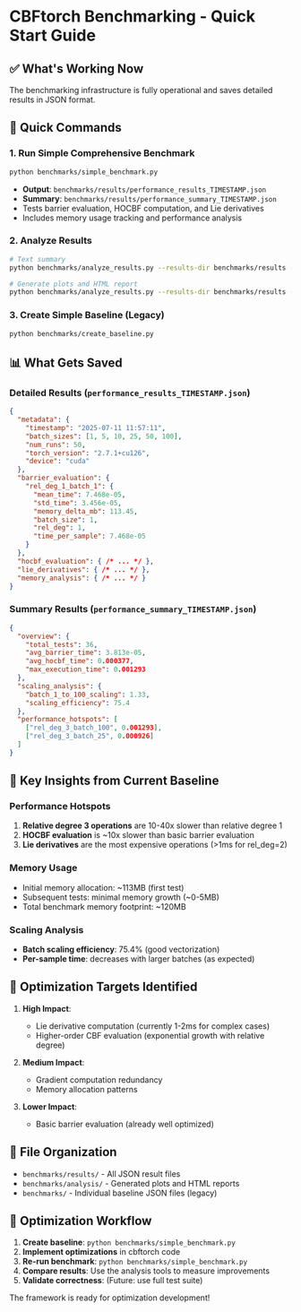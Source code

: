# CBFtorch Benchmarking - Quick Start Guide

## ✅ What's Working Now

The benchmarking infrastructure is fully operational and saves detailed results in JSON format.

## 🚀 Quick Commands

### 1. Run Simple Comprehensive Benchmark
```bash
python benchmarks/simple_benchmark.py
```
- **Output**: `benchmarks/results/performance_results_TIMESTAMP.json`
- **Summary**: `benchmarks/results/performance_summary_TIMESTAMP.json`
- Tests barrier evaluation, HOCBF computation, and Lie derivatives
- Includes memory usage tracking and performance analysis

### 2. Analyze Results
```bash
# Text summary
python benchmarks/analyze_results.py --results-dir benchmarks/results --summary

# Generate plots and HTML report
python benchmarks/analyze_results.py --results-dir benchmarks/results --plot --report --output-dir benchmarks/analysis
```

### 3. Create Simple Baseline (Legacy)
```bash
python benchmarks/create_baseline.py
```

## 📊 What Gets Saved

### Detailed Results (`performance_results_TIMESTAMP.json`)
```json
{
  "metadata": {
    "timestamp": "2025-07-11 11:57:11",
    "batch_sizes": [1, 5, 10, 25, 50, 100],
    "num_runs": 50,
    "torch_version": "2.7.1+cu126",
    "device": "cuda"
  },
  "barrier_evaluation": {
    "rel_deg_1_batch_1": {
      "mean_time": 7.468e-05,
      "std_time": 3.456e-05,
      "memory_delta_mb": 113.45,
      "batch_size": 1,
      "rel_deg": 1,
      "time_per_sample": 7.468e-05
    }
  },
  "hocbf_evaluation": { /* ... */ },
  "lie_derivatives": { /* ... */ },
  "memory_analysis": { /* ... */ }
}
```

### Summary Results (`performance_summary_TIMESTAMP.json`)
```json
{
  "overview": {
    "total_tests": 36,
    "avg_barrier_time": 3.813e-05,
    "avg_hocbf_time": 0.000377,
    "max_execution_time": 0.001293
  },
  "scaling_analysis": {
    "batch_1_to_100_scaling": 1.33,
    "scaling_efficiency": 75.4
  },
  "performance_hotspots": [
    ["rel_deg_3_batch_100", 0.001293],
    ["rel_deg_3_batch_25", 0.000926]
  ]
}
```

## 🎯 Key Insights from Current Baseline

### Performance Hotspots
1. **Relative degree 3 operations** are 10-40x slower than relative degree 1
2. **HOCBF evaluation** is ~10x slower than basic barrier evaluation
3. **Lie derivatives** are the most expensive operations (>1ms for rel_deg=2)

### Memory Usage
- Initial memory allocation: ~113MB (first test)
- Subsequent tests: minimal memory growth (~0-5MB)
- Total benchmark memory footprint: ~120MB

### Scaling Analysis
- **Batch scaling efficiency**: 75.4% (good vectorization)
- **Per-sample time**: decreases with larger batches (as expected)

## 🔧 Optimization Targets Identified

1. **High Impact**: 
   - Lie derivative computation (currently 1-2ms for complex cases)
   - Higher-order CBF evaluation (exponential growth with relative degree)

2. **Medium Impact**:
   - Gradient computation redundancy
   - Memory allocation patterns

3. **Lower Impact**:
   - Basic barrier evaluation (already well optimized)

## 📁 File Organization

- `benchmarks/results/` - All JSON result files
- `benchmarks/analysis/` - Generated plots and HTML reports  
- `benchmarks/` - Individual baseline JSON files (legacy)

## 🔄 Optimization Workflow

1. **Create baseline**: `python benchmarks/simple_benchmark.py`
2. **Implement optimizations** in cbftorch code
3. **Re-run benchmark**: `python benchmarks/simple_benchmark.py` 
4. **Compare results**: Use the analysis tools to measure improvements
5. **Validate correctness**: (Future: use full test suite)

The framework is ready for optimization development!